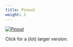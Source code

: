 ```yaml
---
title: Pinout
weight: 2
---
```


[![Pinout](/docs/serpente/r2/pinout_small.png)](/docs/serpente/r2/pinout.png)

Click for a (lot) larger version.
